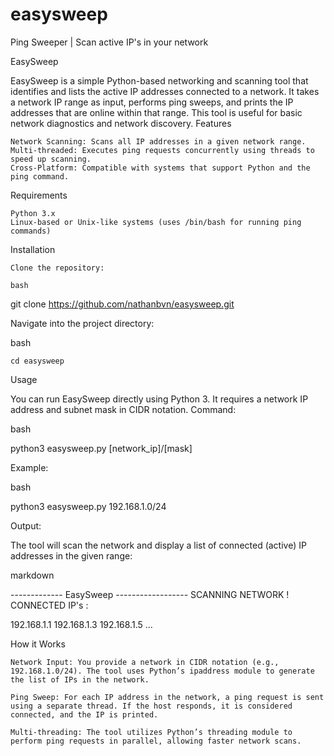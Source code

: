 # easysweep
Ping Sweeper | Scan active IP's in your network

EasySweep

EasySweep is a simple Python-based networking and scanning tool that identifies and lists the active IP addresses connected to a network. It takes a network IP range as input, performs ping sweeps, and prints the IP addresses that are online within that range. This tool is useful for basic network diagnostics and network discovery.
Features

    Network Scanning: Scans all IP addresses in a given network range.
    Multi-threaded: Executes ping requests concurrently using threads to speed up scanning.
    Cross-Platform: Compatible with systems that support Python and the ping command.

Requirements

    Python 3.x
    Linux-based or Unix-like systems (uses /bin/bash for running ping commands)

Installation

    Clone the repository:

    bash

git clone https://github.com/nathanbvn/easysweep.git

Navigate into the project directory:

bash

    cd easysweep

Usage

You can run EasySweep directly using Python 3. It requires a network IP address and subnet mask in CIDR notation.
Command:

bash

python3 easysweep.py [network_ip]/[mask]

Example:

bash

python3 easysweep.py 192.168.1.0/24

Output:

The tool will scan the network and display a list of connected (active) IP addresses in the given range:

markdown

------------- EasySweep ------------------
    SCANNING NETWORK !
CONNECTED IP's :

192.168.1.1
192.168.1.3
192.168.1.5
...

How it Works

    Network Input: You provide a network in CIDR notation (e.g., 192.168.1.0/24). The tool uses Python’s ipaddress module to generate the list of IPs in the network.

    Ping Sweep: For each IP address in the network, a ping request is sent using a separate thread. If the host responds, it is considered connected, and the IP is printed.

    Multi-threading: The tool utilizes Python’s threading module to perform ping requests in parallel, allowing faster network scans.

